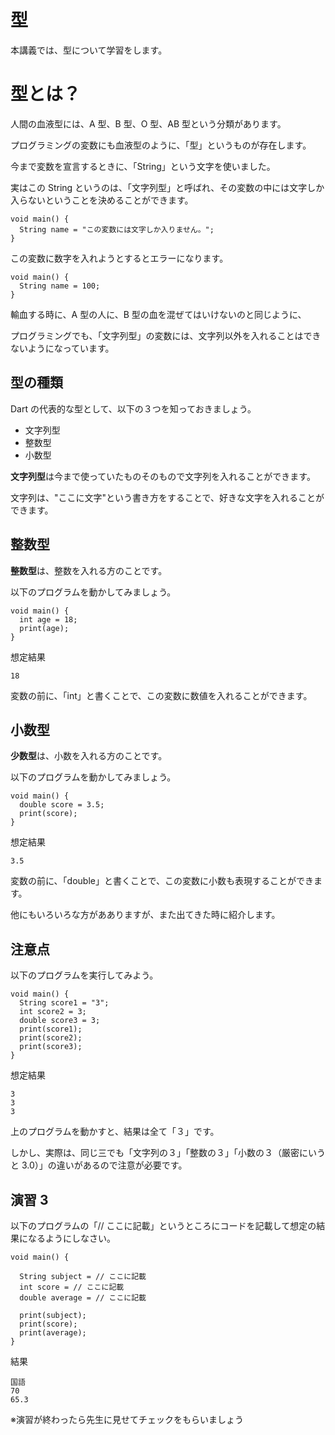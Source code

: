 # 型

本講義では、型について学習をします。





# 型とは？

人間の血液型には、A 型、B 型、O 型、AB 型という分類があります。

プログラミングの変数にも血液型のように、「型」というものが存在します。

今まで変数を宣言するときに、「String」という文字を使いました。

実はこの String というのは、「文字列型」と呼ばれ、その変数の中には文字しか入らないということを決めることができます。

```
void main() {
  String name = "この変数には文字しか入りません。";
}
```

この変数に数字を入れようとするとエラーになります。

```
void main() {
  String name = 100;
}
```

輸血する時に、A 型の人に、B 型の血を混ぜてはいけないのと同じように、

プログラミングでも、「文字列型」の変数には、文字列以外を入れることはできないようになっています。





## 型の種類

Dart の代表的な型として、以下の３つを知っておきましょう。

- 文字列型
- 整数型
- 小数型

**文字列型**は今まで使っていたものそのもので文字列を入れることができます。

文字列は、"ここに文字"という書き方をすることで、好きな文字を入れることができます。





## 整数型

**整数型**は、整数を入れる方のことです。

以下のプログラムを動かしてみましょう。

```
void main() {
  int age = 18;
  print(age);
}
```

想定結果

```
18
```

変数の前に、「int」と書くことで、この変数に数値を入れることができます。





## 小数型

**少数型**は、小数を入れる方のことです。

以下のプログラムを動かしてみましょう。

```
void main() {
  double score = 3.5;
  print(score);
}
```

想定結果

```
3.5
```

変数の前に、「double」と書くことで、この変数に小数も表現することができます。

他にもいろいろな方があありますが、また出てきた時に紹介します。





## 注意点

以下のプログラムを実行してみよう。

```
void main() {
  String score1 = "3";
  int score2 = 3;
  double score3 = 3;
  print(score1);
  print(score2);
  print(score3);
}
```

想定結果

```
3
3
3
```

上のプログラムを動かすと、結果は全て「３」です。

しかし、実際は、同じ三でも「文字列の３」「整数の３」「小数の３（厳密にいうと 3.0）」の違いがあるので注意が必要です。





## 演習 3

以下のプログラムの「// ここに記載」というところにコードを記載して想定の結果になるようにしなさい。

```
void main() {

  String subject = // ここに記載
  int score = // ここに記載
  double average = // ここに記載

  print(subject);
  print(score);
  print(average);
}
```

結果

```
国語
70
65.3
```

※演習が終わったら先生に見せてチェックをもらいましょう

